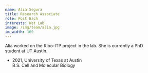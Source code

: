 ```yaml
---
name: Alia Segura
title: Research Associate
role: Post Bach
interests: Wet Lab
image: /img/team/alia.jpg
im_width: 160
---
```

Alia worked on the Ribo-ITP project in the lab. She is currently a PhD student at UT Austin. 
* 2021, University of Texas at Austin  
B.S. Cell and Molecular Biology
